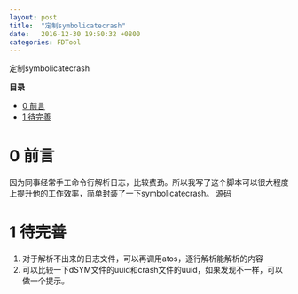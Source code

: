 ```yaml
---
layout: post
title:  "定制symbolicatecrash"
date:   2016-12-30 19:50:32 +0800
categories: FDTool
---
```


定制symbolicatecrash

**目录**

* [0 前言](#preface)
* [1 待完善](#TODO)


# 0 前言<a name="preface"></a>

因为同事经常手工命令行解析日志，比较费劲。所以我写了这个脚本可以很大程度上提升他的工作效率，简单封装了一下symbolicatecrash。
[源码](https://github.com/toolazytoname/FDsymbolicatecrash)


# 1 待完善<a name="TODO"></a>

1. 对于解析不出来的日志文件，可以再调用atos，逐行解析能解析的内容
2. 可以比较一下dSYM文件的uuid和crash文件的uuid，如果发现不一样，可以做一个提示。



